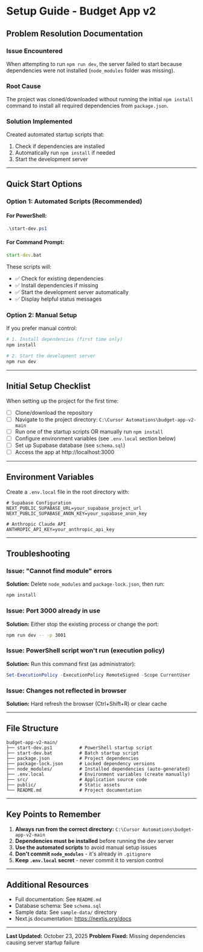 # Setup Guide - Budget App v2

## Problem Resolution Documentation

### Issue Encountered
When attempting to run `npm run dev`, the server failed to start because dependencies were not installed (`node_modules` folder was missing).

### Root Cause
The project was cloned/downloaded without running the initial `npm install` command to install all required dependencies from `package.json`.

### Solution Implemented
Created automated startup scripts that:
1. Check if dependencies are installed
2. Automatically run `npm install` if needed
3. Start the development server

---

## Quick Start Options

### Option 1: Automated Scripts (Recommended)

#### For PowerShell:
```powershell
.\start-dev.ps1
```

#### For Command Prompt:
```cmd
start-dev.bat
```

These scripts will:
- ✅ Check for existing dependencies
- ✅ Install dependencies if missing
- ✅ Start the development server automatically
- ✅ Display helpful status messages

### Option 2: Manual Setup

If you prefer manual control:

```bash
# 1. Install dependencies (first time only)
npm install

# 2. Start the development server
npm run dev
```

---

## Initial Setup Checklist

When setting up the project for the first time:

- [ ] Clone/download the repository
- [ ] Navigate to the project directory: `C:\Cursor Automations\budget-app-v2-main`
- [ ] Run one of the startup scripts OR manually run `npm install`
- [ ] Configure environment variables (see `.env.local` section below)
- [ ] Set up Supabase database (see `schema.sql`)
- [ ] Access the app at http://localhost:3000

---

## Environment Variables

Create a `.env.local` file in the root directory with:

```env
# Supabase Configuration
NEXT_PUBLIC_SUPABASE_URL=your_supabase_project_url
NEXT_PUBLIC_SUPABASE_ANON_KEY=your_supabase_anon_key

# Anthropic Claude API
ANTHROPIC_API_KEY=your_anthropic_api_key
```

---

## Troubleshooting

### Issue: "Cannot find module" errors
**Solution:** Delete `node_modules` and `package-lock.json`, then run:
```bash
npm install
```

### Issue: Port 3000 already in use
**Solution:** Either stop the existing process or change the port:
```bash
npm run dev -- -p 3001
```

### Issue: PowerShell script won't run (execution policy)
**Solution:** Run this command first (as administrator):
```powershell
Set-ExecutionPolicy -ExecutionPolicy RemoteSigned -Scope CurrentUser
```

### Issue: Changes not reflected in browser
**Solution:** Hard refresh the browser (Ctrl+Shift+R) or clear cache

---

## File Structure

```
budget-app-v2-main/
├── start-dev.ps1          # PowerShell startup script
├── start-dev.bat          # Batch startup script
├── package.json           # Project dependencies
├── package-lock.json      # Locked dependency versions
├── node_modules/          # Installed dependencies (auto-generated)
├── .env.local             # Environment variables (create manually)
├── src/                   # Application source code
├── public/                # Static assets
└── README.md              # Project documentation
```

---

## Key Points to Remember

1. **Always run from the correct directory:** `C:\Cursor Automations\budget-app-v2-main`
2. **Dependencies must be installed** before running the dev server
3. **Use the automated scripts** to avoid manual setup issues
4. **Don't commit `node_modules`** - it's already in `.gitignore`
5. **Keep `.env.local` secret** - never commit it to version control

---

## Additional Resources

- Full documentation: See `README.md`
- Database schema: See `schema.sql`
- Sample data: See `sample-data/` directory
- Next.js documentation: https://nextjs.org/docs

---

**Last Updated:** October 23, 2025
**Problem Fixed:** Missing dependencies causing server startup failure


